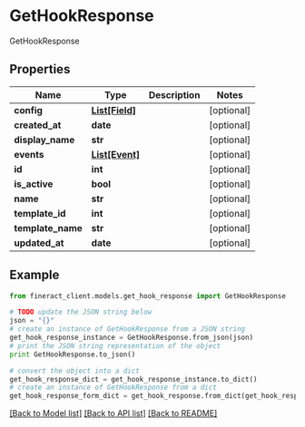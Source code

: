 # GetHookResponse

GetHookResponse

## Properties

Name | Type | Description | Notes
------------ | ------------- | ------------- | -------------
**config** | [**List[Field]**](Field.md) |  | [optional] 
**created_at** | **date** |  | [optional] 
**display_name** | **str** |  | [optional] 
**events** | [**List[Event]**](Event.md) |  | [optional] 
**id** | **int** |  | [optional] 
**is_active** | **bool** |  | [optional] 
**name** | **str** |  | [optional] 
**template_id** | **int** |  | [optional] 
**template_name** | **str** |  | [optional] 
**updated_at** | **date** |  | [optional] 

## Example

```python
from fineract_client.models.get_hook_response import GetHookResponse

# TODO update the JSON string below
json = "{}"
# create an instance of GetHookResponse from a JSON string
get_hook_response_instance = GetHookResponse.from_json(json)
# print the JSON string representation of the object
print GetHookResponse.to_json()

# convert the object into a dict
get_hook_response_dict = get_hook_response_instance.to_dict()
# create an instance of GetHookResponse from a dict
get_hook_response_form_dict = get_hook_response.from_dict(get_hook_response_dict)
```
[[Back to Model list]](../README.md#documentation-for-models) [[Back to API list]](../README.md#documentation-for-api-endpoints) [[Back to README]](../README.md)


